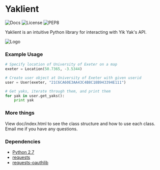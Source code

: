 # Yaklient
![Docs](https://img.shields.io/badge/docs-latest-brightgreen.svg "Docs")
![License](https://img.shields.io/badge/license-MIT-blue.svg "License")
![PEP8](https://img.shields.io/badge/PEP8-100%25-brightgreen.svg "PEP8")

Yaklient is an intuitive Python library for interacting with Yik Yak's API.

![Logo](https://raw.githubusercontent.com/akashlevy/Yaklient/master/ext/yaklient-logo.png "Logo")

### Example Usage

```python
# Specify location of University of Exeter on a map
exeter = Location(50.7365, -3.5344)

# Create user object at University of Exeter with given userid
user = User(exeter, "21C6CA60E3AA43C4B8C18B943394E111")

# Get yaks, iterate through them, and print them
for yak in user.get_yaks():
    print yak
```
    
### More things

View doc/index.html to see the class structure and how to use each class. Email me if you have any questions.

### Dependencies

- [Python 2.7](https://www.python.org/downloads/)
- [requests](https://github.com/kennethreitz/requests)
- [requests-oauthlib](https://github.com/requests/requests-oauthlib)
